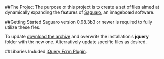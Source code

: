 ##The Project
The purpose of this project is to create a set of files aimed at dynamically expanding the features of [Saguaro](http://saguaroimgboard.tk), an imageboard software.

##Getting Started
Saguaro version 0.98.3b3 or newer is required to fully utilize these files.

To update [download the archive](https://github.com/RePod/saguaro-jquery/archive/master.zip) and overwrite the installation's **jquery** folder with the new one. Alternatively update specific files as desired.

##Libaries Included
[jQuery Form Plugin](http://jquery.malsup.com/form/).
